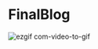 # FinalBlog
![ezgif com-video-to-gif](https://user-images.githubusercontent.com/22757695/93666710-fcd92c80-fa45-11ea-9e01-8d597b5ad1ac.gif)
